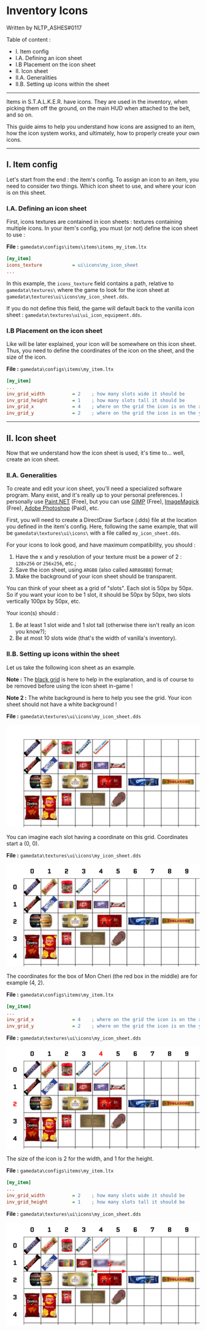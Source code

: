 # Inventory Icons

Written by NLTP_ASHES#0117

Table of content :
- I. Item config
- I.A. Defining an icon sheet
- I.B Placement on the icon sheet
- II. Icon sheet
- II.A. Generalities
- II.B. Setting up icons within the sheet

___

Items in S.T.A.L.K.E.R. have icons. They are used in the inventory, when picking them off the ground, on the main HUD when attached to the belt, and so on.  

This guide aims to help you understand how icons are assigned to an item, how the icon system works, and ultimately, how to properly create your own icons.

___

## I. Item config

Let's start from the end : the item's config. To assign an icon to an item, you need to consider two things. Which icon sheet to use, and where your icon is on this sheet.

### I.A. Defining an icon sheet

First, icons textures are contained in icon sheets : textures containing multiple icons. In your item's config, you must (or not) define the icon sheet to use :

**File :** `gamedata\configs\items\items\items_my_item.ltx` 
```ini
[my_item]
icons_texture           = ui\icons\my_icon_sheet
...
```

In this example, the `icons_texture` field contains a path, relative to `gamedata\textures\` where the game to look for the icon sheet at `gamedata\textures\ui\icons\my_icon_sheet.dds`.

If you do not define this field, the game will default back to the vanilla icon sheet : `gamedata\textures\ui\ui_icon_equipment.dds`.

### I.B Placement on the icon sheet

Like will be later explained, your icon will be somewhere on this icon sheet. Thus, you need to define the coordinates of the icon on the sheet, and the size of the icon.

**File :** `gamedata\configs\items\my_item.ltx`
```ini
[my_item]
...
inv_grid_width          = 2    ; how many slots wide it should be
inv_grid_height         = 1    ; how many slots tall it should be
inv_grid_x              = 4    ; where on the grid the icon is on the x axis
inv_grid_y              = 2    ; where on the grid the icon is on the y axis
```

___

## II. Icon sheet

Now that we understand how the icon sheet is used, it's time to... well, create an icon sheet.

### II.A. Generalities

To create and edit your icon sheet, you'll need a specialized software program. Many exist, and it's really up to your personal preferences. I personally use [Paint.NET](https://www.getpaint.net/download.html) (Free), but you can use [GIMP](https://www.gimp.org/downloads/) (Free), [ImageMagick](https://imagemagick.org/script/download.php) (Free), [Adobe Photoshop](https://www.adobe.com/products/photoshop.html) (Paid), etc.

First, you will need to create a DirectDraw Surface (.dds) file at the location you defined in the item's config. Here, following the same example, that will be `gamedata\textures\ui\icons\` with a file called `my_icon_sheet.dds`.

For your icons to look good, and have maximum compatibility, you should :
1. Have the x and y resolution of your texture must be a power of 2 : `128x256` or `256x256`, etc.;
2. Save the icon sheet, using `ARGB8` (also called `A8R8G8B8`) format;
3. Make the background of your icon sheet should be transparent.

You can think of your sheet as a grid of "slots". Each slot is 50px by 50px. So if you want your icon to be 1 slot, it should be 50px by 50px, two slots vertically 100px by 50px, etc.

Your icon(s) should :
1. Be at least 1 slot wide and 1 slot tall (otherwise there isn't really an icon you know?);
2. Be at most 10 slots wide (that's the width of vanilla's inventory).

### II.B. Setting up icons within the sheet

Let us take the following icon sheet as an example. 

**Note :** The [black grid](https://forums.getpaint.net/topic/4175-grid-maker-plugin/) is here to help in the explanation, and is of course to be removed before using the icon sheet in-game !

**Note 2 :** The white background is here to help you see the grid. Your icon sheet should not have a white background !

**File :** `gamedata\textures\ui\icons\my_icon_sheet.dds`

![Image of an icon sheet](images/modding_book_icons_1.png)

You can imagine each slot having a coordinate on this grid. Coordinates start a (0, 0).

**File :** `gamedata\textures\ui\icons\my_icon_sheet.dds`

![Image of an icon sheet with coordinates shown](images/modding_book_icons_2.png)

The coordinates for the box of Mon Cheri (the red box in the middle) are for example (4, 2).

**File :** `gamedata\configs\items\my_item.ltx`
```ini
[my_item]
...
inv_grid_x              = 4    ; where on the grid the icon is on the x axis
inv_grid_y              = 2    ; where on the grid the icon is on the y axis
```

**File :** `gamedata\textures\ui\icons\my_icon_sheet.dds`

![Image of an icon sheet with coordinates shown](images/modding_book_icons_3.png)

The size of the icon is 2 for the width, and 1 for the height.

**File :** `gamedata\configs\items\my_item.ltx`
```ini
[my_item]
...
inv_grid_width          = 2    ; how many slots wide it should be
inv_grid_height         = 1    ; how many slots tall it should be
```

**File :** `gamedata\textures\ui\icons\my_icon_sheet.dds`

![Image of an icon sheet with coordinates shown](images/modding_book_icons_4.png)
